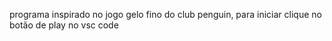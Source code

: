 programa inspirado no jogo gelo fino do club penguin, para iniciar clique no botão de play no vsc code